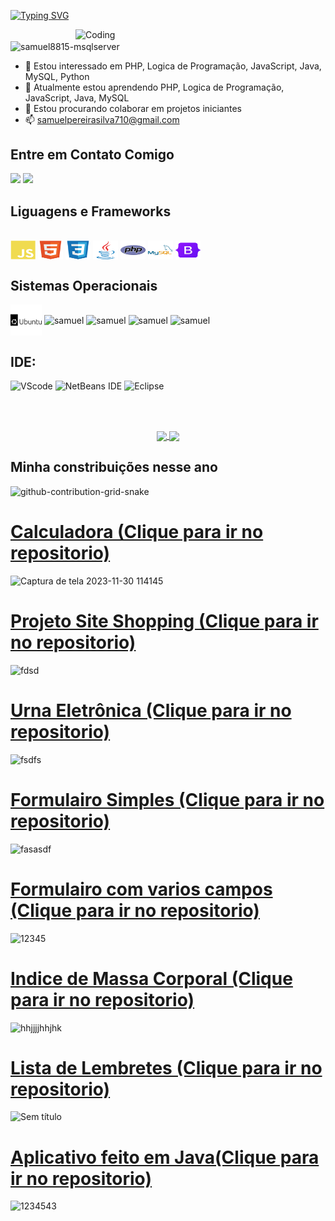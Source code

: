 [![Typing SVG](https://readme-typing-svg.herokuapp.com?font=Mouse+Memoirs&size=65&pause=500&color=063DA4&vCenter=true&width=600&height=70&lines=Eu+Sou+Samuel+Pereira+da+Silva;Desenvolvedor+Full-Stack)](https://git.io/typing-svg)

<img align="right" alt="Coding" width="400" src="https://media.giphy.com/media/qgQUggAC3Pfv687qPC/giphy.gif"><br />
<img align="center" alt="samuel8815-msqlserver"  src="https://komarev.com/ghpvc/?username=SaMuElsilva94467PerEira&style=flat-square">

- 👀 Estou interessado em PHP, Logica de Programação, JavaScript, Java,  MySQL, Python
- 🌱 Atualmente estou aprendendo PHP, Logica de Programação, JavaScript, Java,  MySQL
- 💞️ Estou procurando colaborar em projetos iniciantes
- 📫 samuelpereirasilva710@gmail.com


## Entre em Contato Comigo


              

  <a href = "mailto:samuelpereirasilva710@gmail.com"><img src="https://img.shields.io/badge/-Gmail-%23333?style=for-the-badge&logo=gmail&logoColor=white" target="_blank"></a>
  <a href="https://www.linkedin.com/in/samuelsilva94467pereira//" target="_blank"><img src="https://img.shields.io/badge/-LinkedIn-%230077B5?style=for-the-badge&logo=linkedin&logoColor=white" target="_blank"></a>


## Liguagens e Frameworks 



<div style="display: inline_block"><br>
<img align="center" alt="samuel" height="30" width="40" src="https://raw.githubusercontent.com/devicons/devicon/master/icons/javascript/javascript-plain.svg">
<img align="center" alt="samuel" height="30" width="40" src="https://raw.githubusercontent.com/devicons/devicon/master/icons/html5/html5-original.svg"> 
<img align="center" alt="samuel" height="30" width="40" src="https://raw.githubusercontent.com/devicons/devicon/master/icons/css3/css3-original.svg">
<img align="center" alt="samuel" height="30" width="40" src="https://raw.githubusercontent.com/devicons/devicon/master/icons/java/java-original.svg">
<img align="center" alt="samuel" height="30" width="40" src="https://raw.githubusercontent.com/devicons/devicon/master/icons/php/php-original.svg">
<img align="center" alt="samuel" height="30" width="40" src="https://raw.githubusercontent.com/devicons/devicon/master/icons/mysql/mysql-original-wordmark.svg">    
<img align="center" alt="samuel" height="30" width="40" src="https://raw.githubusercontent.com/devicons/devicon/master/icons/bootstrap/bootstrap-original.svg">    

<br/>
  
 ## Sistemas Operacionais
  
  <img align="center" alt="samuel" height="50" width="50" src="https://raw.githubusercontent.com/devicons/devicon/master/icons/ubuntu/ubuntu-plain-wordmark.svg"> 
  <img align="center" alt="samuel" height="50" width="40" src="https://raw.githubusercontent.com/SaMuElsilva94467PerEira/SaMuElsilva94467PerEira/776d499f6ae42e90b0568da945e1d8dd9487f0c0/assets/ubuntu-server-logo-.svg">
  <img align="center" alt="samuel" height="30" width="170" src="https://upload.wikimedia.org/wikipedia/tt/3/33/Windows_7_logo.svg">
  <img align="center" alt="samuel" height="30" width="120" src="https://upload.wikimedia.org/wikipedia/commons/0/05/Windows_10_Logo.svg">  
  <img align="center" alt="samuel" height="30" width="170" src="https://upload.wikimedia.org/wikipedia/commons/2/26/Windows_Server_logo.svg">
  



  
##  IDE:

 
  ![ VScode ](https://img.shields.io/badge/Visual_Studio_Code-0078D4?style=for-the-badge&logo=visual%20studio%20code&logoColor=white)
  ![NetBeans IDE](https://img.shields.io/badge/NetBeansIDE-1B6AC6.svg?style=for-the-badge&logo=apache-netbeans-ide&logoColor=white)
  ![Eclipse](https://img.shields.io/badge/Eclipse-FE7A16.svg?style=for-the-badge&logo=Eclipse&logoColor=white)
     

 </a>
</p>
</br>
</br>
<p align="center">
  <a href="https://github.com/anuraghazra/github-readme-stats">
    <img
      align="center"
      src="https://github-readme-stats.vercel.app/api/top-langs/?username=SaMuElsilva94467PerEira&layout=compact&langs_count=7&theme=tokyonight"
    />
  </a>
  <a href="https://github.com/anuraghazra/github-readme-stats">
    <img
      align="center"
      height="165"
      src="https://github-readme-stats.vercel.app/api?username=SaMuElsilva94467PerEira&show_icons=true&theme=tokyonight&include_all_commits=true&count_private=true"
    />
  </a>
</p>

## **Minha constribuições nesse ano**
![github-contribution-grid-snake](https://user-images.githubusercontent.com/90639226/184780427-ce0be907-eef4-4832-aa97-c51532de66c6.gif)


 <h1><a href="https://github.com/SaMuElsilva94467PerEira/Calculadora">Calculadora (Clique para ir no repositorio)</a></h1>
 
![Captura de tela 2023-11-30 114145](https://github.com/SaMuElsilva94467PerEira/SaMuElsilva94467PerEira/assets/90639226/225c15c2-abd5-4988-aab7-ad58cf321138)


 <h1><a href="https://github.com/SaMuElsilva94467PerEira/shooping">Projeto Site Shopping (Clique para ir no repositorio)</a></h1>
 
![fdsd](https://user-images.githubusercontent.com/90639226/150712055-afc89681-77b2-4879-8f3c-012cbb627af9.png)
 
 
 
 <h1><a href="https://github.com/SaMuElsilva94467PerEira/UrnaEletronica">Urna Eletrônica (Clique para ir no repositorio)</a></h1>
                                
![fsdfs](https://user-images.githubusercontent.com/90639226/142739786-887c47f6-a0bd-4dd6-a53c-e015e163842c.png)


 <h1><a href="https://github.com/SaMuElsilva94467PerEira/ProjetoHTMLCss/tree/main/Formulario2">Formulairo Simples (Clique para ir no repositorio)</a></h1>
                                          
![fasasdf](https://user-images.githubusercontent.com/90639226/146659179-16d9bdac-a32c-4a6a-8015-a2b8699a6b26.png)
  
 <h1><a href="https://github.com/SaMuElsilva94467PerEira/ProjetoHTMLCss/tree/main/Formulario">Formulairo com varios campos (Clique para ir no repositorio)</a></h1>
 
 ![12345](https://user-images.githubusercontent.com/90639226/151722202-da4626bd-f9fb-45db-8d75-3dc68beda64e.png)



 <h1><a href="https://github.com/SaMuElsilva94467PerEira/IndiceMassaCorporal">Indice de Massa Corporal (Clique para ir no repositorio)</a></h1>

![hhjjjjhhjhk](https://user-images.githubusercontent.com/90639226/148008599-c54cf2f4-55bd-44bd-9ea7-d11126e41dcb.png)


                                         
 <h1><a href="https://github.com/SaMuElsilva94467PerEira/Lista-de-Lembretes">Lista de Lembretes (Clique para ir no repositorio)</a></h1>

![Sem título](https://user-images.githubusercontent.com/90639226/147428076-21ee5321-3143-41bf-943e-49cdf96eff2f.png)


<h1><a href="https://github.com/SaMuElsilva94467PerEira/Aplicativo-Java-InfoSaude">Aplicativo feito em Java(Clique para ir no repositorio)</a></h1>


![1234543](https://user-images.githubusercontent.com/90639226/177019276-d57d7b4f-fa4e-4d08-a134-384c0aa9780c.png)









